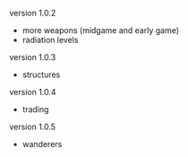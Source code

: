 version 1.0.2
 - more weapons (midgame and early game)
 - radiation levels

version 1.0.3
 - structures

version 1.0.4
 - trading

version 1.0.5
 - wanderers
